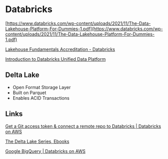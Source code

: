 # Databricks

[https://www.databricks.com/wp-content/uploads/2021/11/The-Data-Lakehouse-Platform-For-Dummies-1.pdf](https://www.databricks.com/wp-content/uploads/2021/11/The-Data-Lakehouse-Platform-For-Dummies-1.pdf)

[Lakehouse Fundamentals Accreditation - Databricks](https://www.databricks.com/learn/training/lakehouse-fundamentals-accreditation)

[Introduction to Databricks Unified Data Platform](https://www.youtube.com/watch?v=02DBOfYrYT0&ab_channel=Databricks)

## Delta Lake

- Open Format Storage Layer
- Built on Parquet
- Enables ACID Transactions

## Links

[Get a Git access token & connect a remote repo to Databricks | Databricks on AWS](https://docs.databricks.com/repos/get-access-tokens-from-git-provider.html)

[The Delta Lake Series, Ebooks](https://www.databricks.com/explore/de-data-warehousing/the-delta-lake-series?_gl=1*1prvfs1*_ga*MTg1NDA1MjkwNC4xNjc4MTgyNTY5*_ga_PQSEQ3RZQC*MTY3ODI0NDgxNi41LjEuMTY3ODI0NjUwOS41MS4wLjA.&_ga=2.184322534.1344930062.1678182569-1854052904.1678182569#page=1)

[Google BigQuery | Databricks on AWS](https://docs.databricks.com/external-data/bigquery.html)
